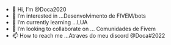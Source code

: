 - 👋 Hi, I’m @Doca2020
- 👀 I’m interested in ...Desenvolvimento de FIVEM/bots
- 🌱 I’m currently learning ...LUA
- 💞️ I’m looking to collaborate on ... Comunidades de Fivem
- 📫 How to reach me ...Atraves do meu discord @Doca#2022

<!---
Doca2020/Doca2020 is a ✨ special ✨ repository because its `README.md` (this file) appears on your GitHub profile.
You can click the Preview link to take a look at your changes.
--->
